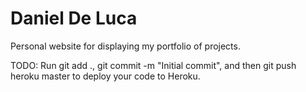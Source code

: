 # Daniel De Luca

Personal website for displaying my portfolio of projects.

TODO: Run git add ., git commit -m "Initial commit", and then git push heroku master to deploy your code to Heroku.
